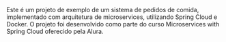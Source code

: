 Este é um projeto de exemplo de um sistema de pedidos de comida, implementado com arquitetura de microservices, utilizando Spring Cloud e Docker. O projeto foi desenvolvido como parte do curso Microservices with Spring Cloud oferecido pela Alura.
